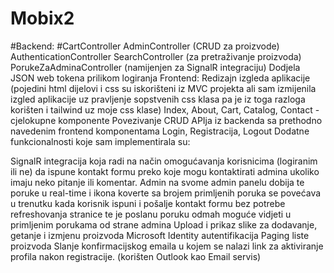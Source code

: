 # Mobix2

#Backend: 
#CartController
AdminController (CRUD za proizvode)
AuthenticationController 
SearchController (za pretraživanje proizvoda)
PorukeZaAdminaController (namijenjen za SignalR integraciju)
Dodjela JSON web tokena prilikom logiranja
Frontend:
Redizajn izgleda aplikacije (pojedini html dijelovi i css su iskorišteni iz MVC projekta ali sam izmijenila izgled aplikacije uz pravljenje sopstvenih css klasa pa je iz toga razloga korišten i tailwind uz moje css klase)
Index, About, Cart, Catalog, Contact - cjelokupne komponente
Povezivanje CRUD APIja iz backenda sa prethodno navedenim frontend komponentama 
Login, Registracija, Logout 
Dodatne funkcionalnosti koje sam implementirala su:

SignalR integracija koja radi na način omogućavanja korisnicima (logiranim ili ne) da ispune kontakt formu preko koje mogu kontaktirati admina ukoliko imaju neko pitanje ili komentar. Admin na svome admin panelu dobija te poruke u real-time i ikona koverte sa brojem primljenih poruka se povećava u trenutku kada korisnik ispuni i pošalje kontakt formu bez potrebe refreshovanja stranice te je poslanu poruku odmah moguće vidjeti u primljenim porukama  od strane admina
Upload i prikaz slike za dodavanje, getanje i izmjenu proizvoda
Microsoft Identity autentifikacija
Paging liste proizvoda
Slanje konfirmacijskog emaila u kojem se nalazi link za aktiviranje profila nakon registracije. (korišten Outlook kao Email servis)
